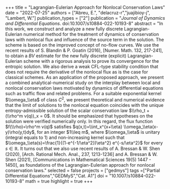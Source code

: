 +++
title = "Lagrangian-Eulerian Approach for Nonlocal Conservation Laws"
date = "2022-07-25"
authors = ["Abreu, E.", "delacruz-r","juajibioy-j", "Lambert, W."]
publication_types = ["2"]
publication = "*Journal of Dynamics and Differential Equations*. doi:10.1007/s10884-022-10193-8"
abstract = "In this work, we construct and analyze a new fully discrete Lagrangian-Eulerian numerical method for  the treatment of dynamics of conservation laws with nonlocal flux and influence of the source term in the solution. The scheme is based on the improved concept of no-flow curves. We use the recent results of S. Blandin & P. Goatin (2016), [Numer. Math. 132, 217-241], to obtain a $BV$ estimate for the new fully discrete (explicit) Lagrangian-Eulerian scheme with a rigorous analysis to prove its convergence for the entropic solution. We also derive a weak CFL-type stability condition that does not require the derivative of the nonlocal flux as is the case for classical schemes. As an application of the proposed approach, we present a combined analytical-numerical study on the interplay between local and nonlocal conservation laws motivated by dynamics of differential equations such as traffic flow and related problems. For a suitable exponential kernel $\\omega_\\eta$ of class $C^2$, we present theoretical and numerical evidence that the limit of solutions to the nonlocal equation coincides with the unique entropy-admissible solution of the scalar conservation law $\\rho_t + (\\rho^m v(q))_x = 0$. It should be emphasized that hypotheses on the solution were verified numerically only. In this regard, the flux function $f(\\rho)=\rho^m v(q)$ satisfies $q(x,t)=\\int_x^{x+\\eta} \\omega_\\eta(x-y)\rho(y,t)dy$, for an integer $1\\leq m$, where $\\omega_\\eta$ is unitary (integral equals to 1) and non-increasing kernel such that $\\omega_\\eta(s)=\frac{1}{(1-e^{-1/\eta^2})\eta^2} e^{-s/\eta^2}$ for every $s\in\mathbb{R}$. It turns out that we also use recent results of A. Bressan & W. Shen (2020), [Arch. Rational Mech. Anal., 237, 1213-1236] and A. Bressan & W. Shen (2021), [Communications in Mathematical Sciences 19(5) 1447 - 1450], as foundations of the Lagrangian-Eulerian approach for nonlocal conservation laws."
selected = false
projects = ["gedmys"]
tags =["Partial Differential Equations","GEDMyS","Cat. A1"]
doi = "10.1007/s10884-022-10193-8"
math = true
highlight = true
+++

